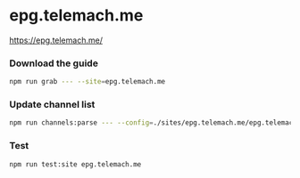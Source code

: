 # epg.telemach.me

https://epg.telemach.me/

### Download the guide

```sh
npm run grab --- --site=epg.telemach.me
```

### Update channel list

```sh
npm run channels:parse --- --config=./sites/epg.telemach.me/epg.telemach.me.config.js --output=./sites/epg.telemach.me/epg.telemach.me.channels.xml
```

### Test

```sh
npm run test:site epg.telemach.me
```
